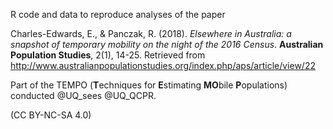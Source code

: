 R code and data to reproduce analyses of the paper 

Charles-Edwards, E., & Panczak, R. (2018). *Elsewhere in Australia: a snapshot of temporary mobility on the night of the 2016 Census*. **Australian Population Studies**, 2(1), 14-25. Retrieved from http://www.australianpopulationstudies.org/index.php/aps/article/view/22

Part of the TEMPO (**T**echniques for **E**stimating **MO**bile **P**opulations) conducted  @UQ_sees @UQ_QCPR.

(CC BY-NC-SA 4.0)
